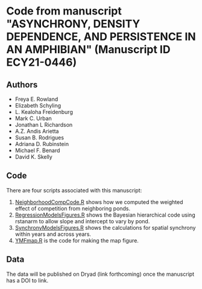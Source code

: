 # Code from manuscript "ASYNCHRONY, DENSITY DEPENDENCE, AND PERSISTENCE IN AN AMPHIBIAN" (Manuscript ID ECY21-0446)

## Authors
- Freya E. Rowland
- Elizabeth Schyling
- L. Kealoha Freidenburg
- Mark C. Urban
- Jonathan L Richardson
- A.Z. Andis Arietta
- Susan B. Rodrigues
- Adriana D. Rubinstein
- Michael F. Benard
- David K. Skelly

## Code

There are four scripts associated with this manuscript:

1) [NeighborhoodCompCode.R](<code/NeighborhoodCompCode.R>) shows how we computed the weighted effect of competition from neighboring ponds.
2) [RegressionModelsFigures.R](<code/RegressionModelsFigures.R>) shows the Bayesian hierarchical code using rstanarm to allow slope and intercept to vary by pond.
3) [SynchronyModelsFigures.R](<code/SynchronyModelsFigures.R>) shows the calculations for spatial synchrony within years and across years.
4) [YMFmap.R](<code/YMFmap.R>) is the code for making the map figure.

## Data

The data will be published on Dryad (link forthcoming) once the manuscript has a DOI to link.
